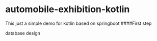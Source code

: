 # automobile-exhibition-kotlin
This just a simple demo for kotlin based on springboot
####First step

database design
